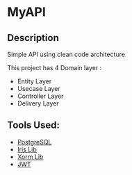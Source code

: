 # MyAPI

## Description
Simple API using clean code architecture

This project has  4 Domain layer :
 * Entity Layer
 * Usecase Layer
 * Controller Layer  
 * Delivery Layer

## Tools Used:
 * [PostgreSQL](https://github.com/lib/pq)
 * [Iris Lib](https://github.com/kataras/iris)
 * [Xorm Lib](https://xorm.io/xorm)
 * [JWT](https://github.com/dgrijalva/jwt-go)
